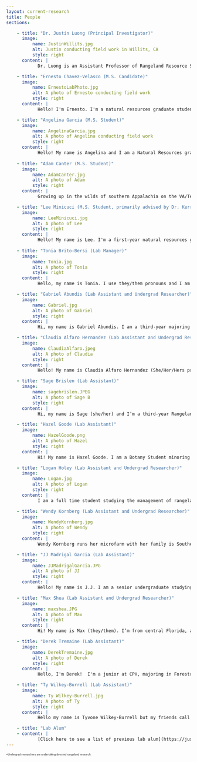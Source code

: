 ```yaml
---
layout: current-research
title: People
sections: 

    - title: "Dr. Justin Luong (Principal Investigator)"
      image:
          name: JustinWillits.jpg
          alt: Justin conducting field work in Willits, CA
          style: right 
      content: |
            Dr. Luong is an Assistant Professor of Rangeland Resource Science in the Forestry, Fire, and Rangeland Department at Cal Poly Humboldt, where he works     with rangeland ecosystems, particularly in conservation and ecological restoration of California habitats, focused but not limited to grasslands with direct land manager engagement. His research interests center around climate-ready and invasion resistant restoration practices and incorporating management perspectives to understand restoration outcomes. Dr. Luong is particularly dedicated to promoting multi-use landscapes that balance range productivity and conserve native plant biodiversity. Dr. Luong completed his Bachelor's at the University of California (UC) Santa Barbara, and worked as an undergraduate researcher in the D'Antonio lab. He earned his PhD at UC Santa Cruz working with Dr. Michael Loik and Dr. Karen Holl in the Environmental Studies Department and worked as a USDA postdoctoral researcher at UC Davis with Dr. Jennifer Funk. Prior, Dr. Luong worked as a restoration coordinator at The Cheadle Center for Biodiversity and Ecological Restoration. Dr. Luong actively currently contributes to the broader conservation community through various leadership positions in various professional societies and advisory committees and serves as a board member and the Science and Education Committee Chair of the California Native Grassland Association. Dr. Luong is deeply invested in mentorship and actively fosters the growth of aspiring ecologists and works to train undergraduate and masters students. My favorite grasses are _Festuca californica_ and _Danthonia californica_.           

    - title: "Ernesto Chavez-Velasco (M.S. Candidate)"
      image:
          name: ErnestoLabPhoto.jpg
          alt: A photo of Ernesto conducting field work
          style: right
      content: |
            Hello! I'm Ernesto. I'm a natural resources graduate student. I'm broadly interested in  restoration, grasslands, plant ecology, botany, and ecosystem management. I grew up near the coast in Santa Barbara county where I developed an appreciation for spending time outside but I fell in love with grasslands, restoration, and fieldwork as an undergrad at UC Santa Cruz. When I'm not working, you can catch me hunting for wildflowers on iNat in the spring or cheffing it up at home. I'm also constantly trying out new hobbies! My favorite forbs are any and all heterotrophic plants, Lillies, and _Leptosyne gigantea_; my favorite grasses are _Danthonia californica_ and _Poa douglasii_.          

    - title: "Angelina Garcia (M.S. Student)"
      image:
          name: AngelinaGarcia.jpg
          alt: A photo of Angelina conducting field work
          style: right
      content: |
            Hello! My name is Angelina and I am a Natural Resources graduate student planning to research secondary invasions under the guidance of Dr. Luong. Before pursuing my master’s degree, I attended Chico State and received a B.S. in Plant Biology. There, I was able to develop skills in both restoration and lab research. While working as a land steward at Big Chico Creek Ecological Reserve, I found a passion for rehabilitating native plant communities and was later able to connect that knowledge to my lab assistant position for the GRASS-Net project. My research interests include restoration ecology, soil health, invasive species physiology, and I hope to explore more ethnobotanical topics in the future! In my free time, I enjoy longboarding, cooking, practicing my plant identification, and bug hunting with friends. Some of my favorite plants include _Aquilegia formosa_, _Trifolium depauperatum_, and _Adiantum jordanii_.          
            
    - title: "Adam Canter (M.S. Student)"
      image:
          name: AdamCanter.jpg
          alt: A photo of Adam
          style: right
      content: |
            Growing up in the wilds of southern Appalachia on the VA/Tenn border I developed a love and respect for nature at a young age and have always sought to be an advocate for wild places and the species that depend on them.  Heading to college right out of high school and not knowing completely what field to go into, I earned a BA in Interdisciplinary Studies from Virginia Tech in 2003.  I quickly fell in love with field biology and research, working a series of seasonal jobs, knowing my true passion was for plants, plant communities, and ecosystems.  In 2005 I found myself in Humboldt County working with the Northern Spotted Owl and earned a BS in Botany from Humboldt State University in 2008.  I have been working for the Wiyot Tribe as their botanist and Natural Resources Director since 2014, and seek to apply the knowledge I’ve learned toward the protection of ethnobotanical sites and Tribal cultural resources, lobbying for the reinstitution of indigenous land management and the application of traditional ecological knowledge in natural resources management.  I enjoy spending time out in nature with my wonderful daughters Iris and Azalea, backpacking, botanizing, and playing the banjo.          

    - title: "Lee Minicuci (M.S. Student, primarily advised by Dr. Kerry Byrne)"
      image:
          name: LeeMinicuci.jpg
          alt: A photo of Lee
          style: right
      content: |
            Hello! My name is Lee. I'm a first-year natural resources grad student here. I grew up in New Jersey and have spent nearly all of my academic and professional career there, graduating from Rutgers University with a degree in Ecology, Evolution, and Natural Resources in 2017. I have a wide variety of interests in ecology and I'm fortunate to have been able to work in roles that allowed me to explore all of those interests from songbird point counts and banding to assessing forest plant communities, rare plant surveys, fire ecology, and the applications of terrestrial LiDAR. In my spare time I love hiking, mountain biking, and looking for cool plants and birds along the way. I’m still getting to know the California flora, so my favorite plants are from back home in the east, but my favorite forb is _Anemonoides quinquefolia_ and my favorite grass is _Elymus hystrix_.                      
    
    - title: "Tonia Brito-Bersi (Lab Manager)"
      image:
          name: Tonia.jpg
          alt: A photo of Tonia
          style: right
      content: |
            Hello, my name is Tonia. I use they/them pronouns and I am the lab/field tech for the Luong Lab. I'm passionate about education, dancing and my favorite holiday is Halloween. I grew up not far from Humboldt in the Trinity Alps which is where I learned to love plants. Before moving to Arcata in August 2023, I graduated in 2022 from UC Santa Cruz with my BA in Environmental Studies and Community Studies. During my time there I worked with the Sustainability Office and I wrote my senior thesis on the importance of anti-racism in envrionmental non-profits. I love working with others and meeting new people so if you see me around, feel free to say hi!          

    - title: "Gabriel Abundis (Lab Assistant and Undergrad Researcher)"
      image:
          name: Gabriel.jpg
          alt: A photo of Gabriel
          style: right
      content: |
            Hi, my name is Gabriel Abundis. I am a third-year majoring in rangeland resources with a minor in botany and soils. I am from southern California and although I grew up with nature, I never truly appreciated it for what it is. I fell in love with rangelands and their role in supporting ecosystems. Currently my research focuses intently on exploring the intricate dynamics between photovoltaic cells and the delicate coastal California grasslands. I am particularly interested in the forage value of species, and holistic approaches for rangeland management. When I am not in lab, I enjoy taking my dogs on adventures and eating/cooking.        

    - title: "Claudia Alfaro Hernandez (Lab Assistant and Undergrad Researcher)"
      image:
          name: ClaudiaAlfaro.jpeg
          alt: A photo of Claudia
          style: right
      content: |
            Hello! My name is Claudia Alfaro Hernandez (She/Her/Hers pronouns) and I’m a student assistant in the Luong lab. I’m an Environmental Science & Management major with a concentration in Ecological Restoration and a double minor in Geospatial Analysis and Wildland Soil Science. Before coming to Humboldt County in 2020, I was originally from Southern California, specifically Jurupa Valley (Inland Empire region). Before working with Dr. Justin Luong in his lab, I was a Soil Science Trainee with the NRCS Soil Survey assisting soil scientists with plant identification and soil analysis. I am very excited to have the opportunity to work within the Luong lab this semester, as it allows me to practice my strengths within soil science, correlating its impacts on plant communities regarding sustainable land use applications. When I’m not in the Luong lab, you can find me on the nearby beaches paddleboarding, tide pooling, birding, and beachcombing.        

    - title: "Sage Brislen (Lab Assistant)"
      image:
          name: sagebrislen.JPEG
          alt: A photo of Sage B
          style: right
      content: |
            Hi, my name is Sage (she/her) and I’m a third-year Rangeland Resource Science major. I’m from Southern California originally where I grew up hiking, camping, and working outdoors. I’ll always have a soft spot for coastal grass and shrublands. I’m interested in range conservation particularly with wildlife, invasives, and urban sprawl. In my free time I like to collage, garden, sketch, create fiber art, I am Vice President of the Range & Soils Club, and I’m on the logging sports team. Unsurprisingly, I’m a big fan of North American sages!        

    - title: "Hazel Goode (Lab Assistant)"
      image:
          name: HazelGoode.png
          alt: A photo of Hazel
          style: right
      content: |
            Hi! My name is Hazel Goode. I am a Botany Student minoring in Wildland Soils in my final year at Humboldt. I grew up in the foothills of the Sierra Nevadas and have always loved being outside. I became interested in rangelands working alongside a Rangeland Specialist/ Botanist for the Tahoe National Forest and have come to deeply appreciate their beauty and diversity. In my free time I love to kayak, create art, and spend time in the woods. My favorite gramminoid is _Carex utriculata_!          

    - title: "Logan Holey (Lab Assistant and Undergrad Researcher)"
      image:
          name: Logan.jpg
          alt: A photo of Logan
          style: right
      content: |
            I am a full time student studying the management of rangelands at California Polytechnic University Humboldt. I focus on the development of sustainable rangeland management practices with an emphasis on soil health and native plant communities. I strive to restore rangeland ecosystems through native plant and soil restoration and the implementation of practices that allow the symbiotic relationship between humans and the land to return.          

    - title: "Wendy Kornberg (Lab Assistant and Undergrad Researcher)"
      image:
          name: WendyKornberg.jpg
          alt: A photo of Wendy
          style: right
      content: |
            Wendy Kornberg runs her microfarm with her family is Southern Humboldt County, raising fruits and vegetables as well as rabbits and poultry. Kornberg is currently a student at Cal Poly Humboldt majoring in Rangeland Resource Science and is employed by the Luong Lab as a lab assistant and researcher, as well as being employed grading papers for CPH Biostatistics classes. She attended the University of California at Santa Barbara where she studied environmental science and chemistry before moving to the Hawaiian island of Maui to pursue advancement in the scuba diving industry while working in hospitality. Kornberg has a deep passion for the environment and sustainability; a passion that shows through at every level of her work. She ardently supports regenerative farms and cares intensely about people’s health and wellness and the connection to our food supply and ecosystem management. Kornberg sits on the CDFA’s Small Scale Producer Advisory Committee as well as being a board member on the Humboldt Area People’s Archive.          

    - title: "JJ Madrigal Garcia (Lab Assistant)"
      image:
          name: JJMadrigalGarcia.JPG
          alt: A photo of JJ
          style: right
      content: |
            Hello! My name is J.J. I am a senior undergraduate studying Rangeland Resource Science with a minor in Sustainable Food Systems. My interests include food sovereignty, gardening, and ethnobotany. Cooking with family was a very important aspect of my growing up and inspired my passion for sustainable food systems. One of my favorite plants recently has been one my grandma introduced me to outside her house in Michoacan, Mexico. She called it cinco llagas: Tagetes lunulata. I enjoy spending time in the sun and making fiber arts and other crafts.          

    - title: "Max Shea (Lab Assistant and Undergrad Researcher)"
      image:
          name: maxshea.JPG
          alt: A photo of Max
          style: right
      content: |
            Hi! My name is Max (they/them). I’m from central Florida, and have since moved around California and Oregon for school and work. I’m now a fourth year botany student. My interest in rangeland ecology started during my first field season, where I worked for the Agricultural Research Service in the Oregon high desert. I’m broadly interested in plant ecology in the contexts of conservation, restoration, bioremediation, and plant responses to climate change. Outside of biology, I like reading, crossword puzzles and sudoku, and botanical illustration.      

    - title: "Derek Tremaine (Lab Assistant)"
      image:
          name: DerekTremaine.jpg
          alt: A photo of Derek
          style: right
      content: |
            Hello, I'm Derek!  I'm a junior at CPH, majoring in Forestry and Soils.  I grew up on a raspberry farm in Bellingham, WA and managed the family business for a decade before moving to Humboldt County to pursue an education in natural resources.  I have a particular interest in forest-grassland transition zones, conifer encroachment throughout the PNW, and subalpine plant communities.  I'm really grateful to be part of such an ecologically minded community in one of the most beautiful and biodiverse places on the planet. Outside of school I enjoy hiking, photography, and writing music. My favorite grass is _Hesperostipa comata_ and favorite tree is _Tsuga mertensiana_.      

    - title: "Ty Wilkey-Burrell (Lab Assistant)"
      image:
          name: Ty Wilkey-Burrell.jpg
          alt: A photo of Ty
          style: right
      content: |
            Hello my name is Tyvone Wilkey-Burrell but my friends call me Ty. I am currently a sophomore at Cal Poly Humboldt and my major is Forestry (Wildland and Fire Management). I also currently have two jobs on campus so if you ever happen to be in Nelson Hall come stop by The Umoja center located on the second floor and say hi. Finally in my free time I like to explore places I haven't been, go to the beach, and hangout with friends.                  

    - title: "Lab Alum"
    - content: |
            [Click here to see a list of previous lab alum](https://justinluong.com/menu/labalum.html)          
---
```


<span style="font-size:0.5em;">*Undergrad researchers are undertaking directed rangeland research.</span>

